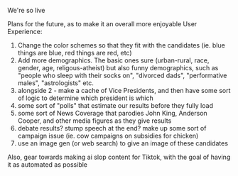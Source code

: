 We're so live

Plans for the future, as to make it an overall more enjoyable User Experience:

1) Change the color schemes so that they fit with the candidates (ie. blue things are blue, red things are red, etc)
2) Add more demographics.  The basic ones sure (urban-rural, race, gender, age, religous-atheist) but also funny demographics,
such as "people who sleep with their socks on", "divorced dads", "performative males", "astrologists" etc.
3) alongside 2 - make a cache of Vice Presidents, and then have some sort of logic to determine which president is which
4) some sort of "polls" that estimate our results before they fully load
5) some sort of News Coverage that parodies John King, Anderson Cooper, and other media figures as they give results
6) debate results? stump speech at the end? make up some sort of campaign issue (ie. cow campaigns on subsidies for chicken)
7) use an image gen (or web search) to give an image of these candidates

Also, gear towards making ai slop content for Tiktok, with the goal of having it as automated as possible